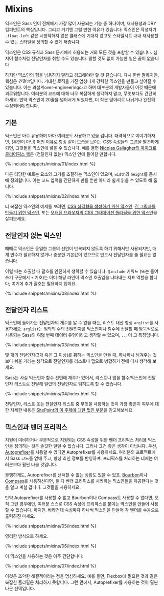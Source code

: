 
# Mixins

믹스인은 Sass 언어 전체에서 가장 많이 사용되는 기능 중 하나이며, 재사용성과 DRY 컴퍼넌트의 핵심입니다. 그리고 거기엔 그럴 만한 이유가 있습니다: 믹스인은 작성자가 `.float-left` 같은 시맨틱하지 않은 클래스에 기대지 않고도 스타일시트 내내 재사용할 수 있는 스타일을 정의할 수 있게 해줍니다.

믹스인은 CSS 규칙과 Sass 문서에서 허용되는 거의 모든 것을 포함할 수 있습니다. 심지어 함수처럼 전달인자를 취할 수도 있습니다. 말할 것도 없이 가능한 일은 끝이 없습니다

하지만 믹스인의 힘을 남용하지 말라고 경고해야만 할 것 같습니다. 다시 한번 말하지만, 핵심은 *간결성*입니다. 거대한 로직을 가진 엄청나게 강력한 믹스인을 만들고 싶어질 수 있습니다. 이는 과설계over-engineering라고 하며 대부분의 개발자들이 이것 때문에 괴로워합니다. 여러분의 코드에 대해 너무 복잡하게 생각하지 말고, 무엇보다도 간단히 하세요. 만약 믹스인이 20줄을 넘어서게 되었다면, 더 작은 덩어리로 나뉘거나 완전히 수정되어야 합니다.

## 기본

믹스인은 아주 유용하며 아마 여러분도 사용하고 있을 겁니다. 대략적으로 이야기하자면, (우연이 아닌) 어떤 이유로 항상 같이 모습을 보이는 CSS 속성들의 그룹을 발견하게 되면, 그것들을 믹스인에 넣을 수 있습니다. 예를 들면 [Nicolas Gallagher의 마이크로 클리어픽스 핵](http://nicolasgallagher.com/micro-clearfix-hack/)은 (전달인자 없는) 믹스인 안에 들어갈 만합니다.

{% include snippets/mixins/01/index.html %}

다른 타당한 예로는 요소의 크기를 조절하는 믹스인이 있으며, `width`와 `height`를 동시에 정의합니다. 이는 코드 입력을 간단하게 만들 뿐만 아니라 쉽게 읽을 수 있도록 해 줍니다.

{% include snippets/mixins/02/index.html %}

더 복잡한 믹스인의 예제를 보려면, [CSS 삼각형을 생성하기 위한 믹스인](https://www.sitepoint.com/sass-mixin-css-triangles/), [긴 그림자를 만들기 위한 믹스인](https://www.sitepoint.com/ultimate-long-shadow-sass-mixin/), 또는 [오래된 브라우저의 CSS 그라데이션 폴리필을 위한 믹스인](https://www.sitepoint.com/building-linear-gradient-mixin-sass/)을 살펴보세요.

## 전달인자 없는 믹스인

때때로 믹스인은 동일한 그룹의 선언이 반복되지 않도록 하기 위해서만 사용되지만, 매개 변수가 필요하지 않거나 충분한 기본값이 있으므로 반드시 전달인자를 줄 필요는 없습니다.

이럴 때는 호출할 때 괄호를 안전하게 생략할 수 있습니다. `@include` 키워드 (또는 들여쓰기 구문에서 `+` 기호)는 이미 해당 라인이 믹스인 호출임을 나타내는 지표 역할을 합니다; 여기에 추가 괄호는 필요하지 않아요.

{% include snippets/mixins/08/index.html %}

## 전달인자 리스트

믹스인에 들어가는 전달인자의 개수를 알 수 없을 때는, 리스트 대신 항상 `arglist`를 사용하세요. `arglist`는 임의의 수의 전달인자를 믹스인이나 함수에 전달할 때 암묵적으로 사용되는 Sass의 여덟 번째 데이터 유형이라고 생각할 수 있으며, `...`이 그 특징입니다.

{% include snippets/mixins/03/index.html %}

몇 개의 전달인자(3개 혹은 그 이상)를 취하는 믹스인을 만들 때, 하나하나 넘겨주는 것보다 쉬울 거라는 생각으로 전달인자를 리스트나 맵으로 병합하기 전에 다시 생각해 보세요.

Sass는 사실 믹스인과 함수 선언에 재주가 있어서, 리스트나 맵을 함수/믹스인에 전달인자 리스트로 전달해 일련의 전달인자로 읽히도록 할 수 있습니다.

{% include snippets/mixins/04/index.html %}

전달인자, 리스트 또는 전달인자 리스트 중 무엇을 사용하는 것이 가장 좋은지 여부에 대한 자세한 내용은 [SitePoint의 이 주제에 대한 멋진 부분](https://www.sitepoint.com/sass-multiple-arguments-lists-or-arglist/)을 참고해보세요.

## 믹스인과 벤더 프리픽스

지원이 미비하거나 부분적으로 지원되는 CSS 속성을 위한 벤더 프리픽스 처리용 믹스인을 정의하는 것은 솔깃한 일일 수 있습니다. 그러나 그건 좋은 생각이 아닙니다. 우선, [Autoprefixer](https://github.com/postcss/autoprefixer)를 사용할 수 있다면 Autoprefixer를 사용하세요. 여러분의 프로젝트에서 Sass 코드를 없애 주고, 항상 최신 정보를 반영하며, 프리픽스를 처리하는 데에는 여러분보다 훨씬 나을 것입니다.

불행하게도, Autoprefixer를 선택할 수 없는 상황도 있을 수 있죠. [Bourbon](https://bourbon.io/)이나 [Compass](http://compass-style.org/)를 사용하신다면, 둘 다 벤더 프리픽스를 처리하는 믹스인들을 제공한다는 것을 알고 계실 겁니다. 그것들을 사용하세요.

만약 Autoprefixer를 사용할 수 없고 Bourbon이나 Compass도 사용할 수 없다면, 오직 그런 경우에만, 여러분 스스로 CSS 속성에 프리픽스를 붙이는 믹스인을 만들어 사용할 수 있습니다. 하지만. 바라건대 속성마다 하나씩 믹스인을 만들어 각 벤더를 수동으로 출력하진 마세요.

{% include snippets/mixins/05/index.html %}

영리한 방식으로 하세요.

{% include snippets/mixins/06/index.html %}

이 믹스인을 사용하는 것은 아주 간단합니다:

{% include snippets/mixins/07/index.html %}

이것은 조악한 해결책이라는 점을 명심하세요. 예를 들면, Flexbox에 필요한 것과 같은 복잡한 폴리필은 처리하지 못합니다. 그런 면에서, Autoprefixer를 사용하는 것이 훨씬 나은 선택입니다.
